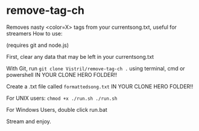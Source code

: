# remove-tag-ch
Removes nasty &lt;color=X> tags from your currentsong.txt, useful for streamers
How to use: 

(requires git and node.js)

First, clear any data that may be left in your currentsong.txt

With Git, run `git clone Vistril/remove-tag-ch .` using terminal, cmd or powershell IN YOUR CLONE HERO FOLDER!!

Create a .txt file called `formattedsong.txt` IN YOUR CLONE HERO FOLDER!!

For UNIX users:
`chmod +x ./run.sh
./run.sh`

For Windows Users, double click run.bat

Stream and enjoy.

